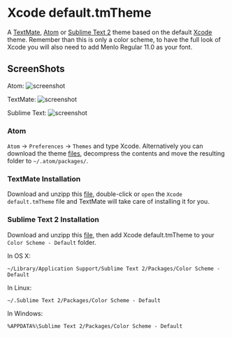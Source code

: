 # Xcode default.tmTheme

A [TextMate][], [Atom][] or [Sublime Text 2][] theme based on the default [Xcode][] theme. Remember than this is only a color scheme, to have the full look of Xcode you will also need to add Menlo Regular 11.0 as your font.

## ScreenShots


Atom:
![screenshot](http://i.imgur.com/amYwbtS.png)

TextMate:
![screenshot](http://i.imgur.com/XqXgJ0u.png)

Sublime Text:
![screenshot](http://i.imgur.com/V9XTwbz.png)

### Atom

`Atom` -> `Preferences` -> `Themes` and type Xcode. Alternatively you can download the theme [files](https://github.com/ElDeveloper/xcode-default.tmtheme/archive/master.zip), decompress the contents and move the resulting folder to `~/.atom/packages/`.

### TextMate Installation

Download and unzipp this [file][], double-click or `open` the `Xcode default.tmTheme` file and TextMate will take care of installing it for you.

### Sublime Text 2 Installation

Download and unzipp this [file][], then add Xcode default.tmTheme to your `Color Scheme - Default` folder.

In OS X:

`~/Library/Application Support/Sublime Text 2/Packages/Color Scheme - Default`

In Linux:

`~/.Sublime Text 2/Packages/Color Scheme - Default`

In Windows:

`%APPDATA%\Sublime Text 2/Packages/Color Scheme - Default`

[xcode]: http://developer.apple.com/technologies/tools/xcode.html
[textmate]: http://macromates.com/
[Sublime Text 2]: http://www.sublimetext.com/2
[Atom]: http://atom.io
[file]: https://github.com/downloads/ElDeveloper/xcode-default.tmtheme/xcode_theme.zip
